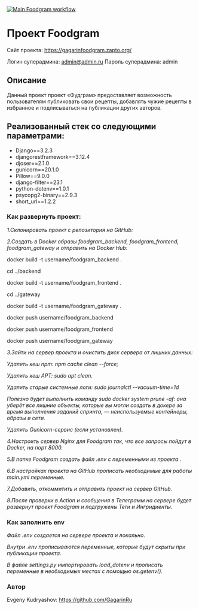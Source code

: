 [![Main Foodgram workflow](https://github.com/GagarinRu/foodgram/actions/workflows/main.yml/badge.svg)](https://github.com/GagarinRu/foodgram/actions/workflows/main.yml/)
#  Проект Foodgram

Сайт проекта: https://gagarinfoodgram.zapto.org/

Логин суперадмина: admin@admin.ru
Пароль суперадмина: admin

## Описание

Данный проект проект «Фудграм» предоставляет возможность пользователям публиковать свои рецепты, добавлять чужие рецепты в избранное и подписываться на публикации других авторов.

## Реализованный стек со следующими параметрами:
- Django==3.2.3
- djangorestframework==3.12.4
- djoser==2.1.0
- gunicorn==20.1.0
- Pillow==9.0.0
- django-filter==23.1
- python-dotenv==1.0.1
- psycopg2-binary==2.9.3
- short_url==1.2.2

### Как развернуть проект:

*1.Склонировать проект с репозитория на GitHub:*

*2.Создать в Docker образы foodgram_backend, foodgram_frontend, foodgram_gateway и отправить на Docker Hub:*

docker build -t username/foodgram_backend .

cd ../backend

docker build -t username/foodgram_frontend .

cd ../gateway

docker build -t username/foodgram_gateway .

docker push username/foodgram_backend

docker push username/foodgram_frontend

docker push username/foodgram_gateway

*3.Зайти на сервер проекта и очистить диск сервера от лишних данных:*

*Удалить кеш npm: npm cache clean --force;*

*Удалить кеш APT: sudo apt clean.*

*Удалить старые системные логи: sudo journalctl --vacuum-time=1d*

*Полезно будет выполнить команду sudo docker system prune -af: она уберёт все лишние объекты, которые вы могли создать в докере за время выполнения заданий спринта, — неиспользуемые контейнеры, образы и сети.*

*Удалить Gunicorn-сервис (если установлен).*

*4.Настроить сервер Nginx для Foodgram так, что все запросы пойдут в Docker, на порт 8000.*

*5.В папке Foodgram создать файл .env  с переменными из проекта .*

*6.В настройках проекта на GitHub прописать необходимые для работы main.yml переменные.*

*7.Добавить, откоммитить и отправить проект на сервер GitHub.*

*8.После проверки в Action и сообщения в Телеграмм на сервере будет развернут проект Foodgram и подгружены Теги и Ингридиенты.*

### Как заполнить env

*Файл .env создается на сервере проекта и локально.*

*Внутри .env прописываются переменные, которые будут скрыты при публикации проекта.*

*В файле settings.py импортировать load_dotenv и прописать переменные в необходимых местах с помощью os.getenv().*


### Автор
Evgeny Kudryashov: https://github.com/GagarinRu